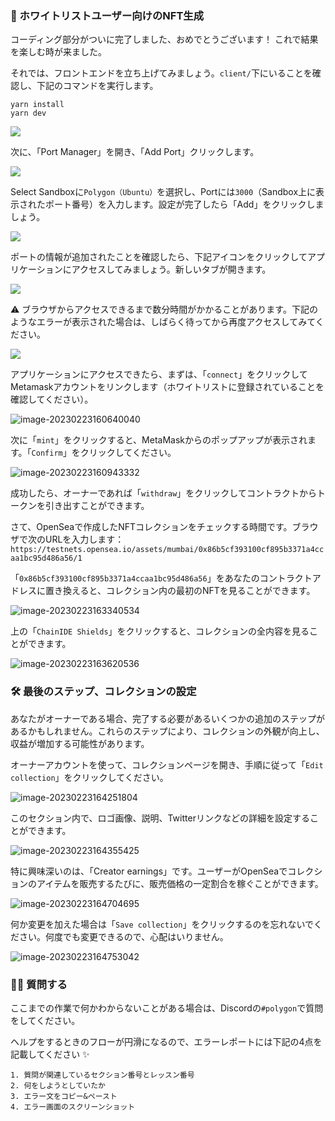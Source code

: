 ### 🦄 ホワイトリストユーザー向けのNFT生成

コーディング部分がついに完了しました、おめでとうございます！ これで結果を楽しむ時が来ました。

それでは、フロントエンドを立ち上げてみましょう。`client/`下にいることを確認し、下記のコマンドを実行します。

```
yarn install
yarn dev
```

![](./../../img/section-4/4_3_9.png)

次に、「Port Manager」を開き、「Add Port」クリックします。

![](./../../img/section-4/4_3_10.png)

Select Sandboxに`Polygon（Ubuntu）`を選択し、Portには`3000`（Sandbox上に表示されたポート番号）を入力します。設定が完了したら「Add」をクリックしましょう。

![](./../../img/section-4/4_3_11.png)

ポートの情報が追加されたことを確認したら、下記アイコンをクリックしてアプリケーションにアクセスしてみましょう。新しいタブが開きます。

![](./../../img/section-4/4_3_12.png)

⚠️ ブラウザからアクセスできるまで数分時間がかかることがあります。下記のようなエラーが表示された場合は、しばらく待ってから再度アクセスしてみてください。

![](./../../img/section-4/4_3_13.png)

アプリケーションにアクセスできたら、まずは、「`connect`」をクリックしてMetamaskアカウントをリンクします（ホワイトリストに登録されていることを確認してください）。

![image-20230223160640040](./../../img/section-4/4_3_1.png)

次に「`mint`」をクリックすると、MetaMaskからのポップアップが表示されます。「`Confirm`」をクリックしてください。

![image-20230223160943332](./../../img/section-4/4_3_2.png)

成功したら、オーナーであれば「`withdraw`」をクリックしてコントラクトからトークンを引き出すことができます。

さて、OpenSeaで作成したNFTコレクションをチェックする時間です。ブラウザで次のURLを入力します：`https://testnets.opensea.io/assets/mumbai/0x86b5cf393100cf895b3371a4ccaa1bc95d486a56/1`

「`0x86b5cf393100cf895b3371a4ccaa1bc95d486a56`」をあなたのコントラクトアドレスに置き換えると、コレクション内の最初のNFTを見ることができます。

![image-20230223163340534](./../../img/section-4/4_3_3.png)

上の「`ChainIDE Shields`」をクリックすると、コレクションの全内容を見ることができます。

![image-20230223163620536](./../../img/section-4/4_3_4.png)

### 🛠 最後のステップ、コレクションの設定

あなたがオーナーである場合、完了する必要があるいくつかの追加のステップがあるかもしれません。これらのステップにより、コレクションの外観が向上し、収益が増加する可能性があります。

オーナーアカウントを使って、コレクションページを開き、手順に従って「`Edit collection`」をクリックしてください。

![image-20230223164251804](./../../img/section-4/4_3_5.png)

このセクション内で、ロゴ画像、説明、Twitterリンクなどの詳細を設定することができます。

![image-20230223164355425](./../../img/section-4/4_3_6.png)

特に興味深いのは、「Creator earnings」です。ユーザーがOpenSeaでコレクションのアイテムを販売するたびに、販売価格の一定割合を稼ぐことができます。

![image-20230223164704695](./../../img/section-4/4_3_7.png)

何か変更を加えた場合は「`Save collection`」をクリックするのを忘れないでください。何度でも変更できるので、心配はいりません。

![image-20230223164753042](./../../img/section-4/4_3_8.png)

### 🙋‍♂️ 質問する

ここまでの作業で何かわからないことがある場合は、Discordの`#polygon`で質問をしてください。

ヘルプをするときのフローが円滑になるので、エラーレポートには下記の4点を記載してください ✨

```
1. 質問が関連しているセクション番号とレッスン番号
2. 何をしようとしていたか
3. エラー文をコピー&ペースト
4. エラー画面のスクリーンショット
```